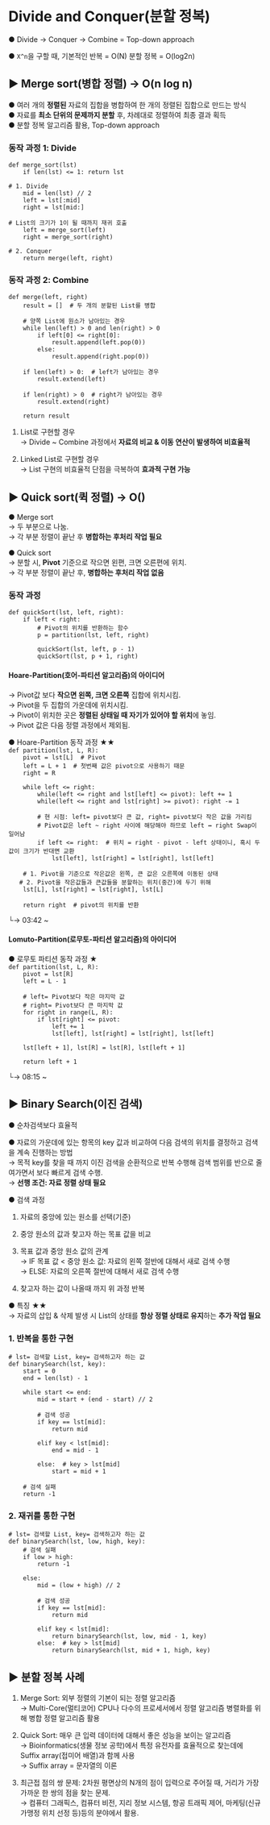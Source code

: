 # Divide and Conquer(분할 정복)
● Divide → Conquer → Combine = Top-down approach   

● `X^n`을 구할 때, 기본적인 반복 = O(N) 분할 정복 = O(log2n)  

## ▶ Merge sort(병합 정렬) → O(n log n)
● 여러 개의 **정렬된** 자료의 집합을 병합하여 한 개의 정렬된 집합으로 만드는 방식  
● 자료를 **최소 단위의 문제까지 분할** 후, 차례대로 정렬하여 최종 결과 획득  
● 분할 정복 알고리즘 활용, Top-down approach  

### 동작 과정 1: Divide
`def merge_sort(lst)`  
`    if len(lst) <= 1: return lst`  
  
`# 1. Divide`  
`    mid = len(lst) // 2`  
`    left = lst[:mid]`  
`    right = lst[mid:]`  
  
`# List의 크기가 1이 될 때까지 재귀 호출`  
`    left = merge_sort(left)`  
`    right = merge_sort(right)`  
  
`# 2. Conquer`  
`    return merge(left, right)`  

### 동작 과정 2: Combine
`def merge(left, right)`  
`    result = []  # 두 개의 분할된 List를 병합`  
  
`    # 양쪽 List에 원소가 남아있는 경우`  
`    while len(left) > 0 and len(right) > 0`  
`        if left[0] <= right[0]:`  
`            result.append(left.pop(0))`  
`        else:`  
`            result.append(right.pop(0))`  
  
`    if len(left) > 0:  # left가 남아있는 경우`  
`        result.extend(left)`  
  
`    if len(right) > 0  # right가 남아있는 경우`  
`        result.extend(right)`  
  
`    return result`

1. List로 구현할 경우  
  → Divide ~ Combine 과정에서 **자료의 비교 & 이동 연산이 발생하여 비효율적**  
  
2. Linked List로 구현할 경우  
  → List 구현의 비효율적 단점을 극복하여 **효과적 구현 가능**  
  
  
## ▶ Quick sort(퀵 정렬) → O()
● Merge sort  
  → 두 부분으로 나눔.  
  → 각 부분 정렬이 끝난 후 **병합하는 후처리 작업 필요**  
  
● Quick sort  
  → 분할 시, **Pivot** 기준으로 작으면 왼편, 크면 오른편에 위치.  
  → 각 부분 정렬이 끝난 후, **병합하는 후처리 작업 없음**  
  
### 동작 과정
`def quickSort(lst, left, right):`  
`    if left < right:`  
`        # Pivot의 위치를 반환하는 함수`  
`        p = partition(lst, left, right)`  
  
`        quickSort(lst, left, p - 1)`  
`        quickSort(lst, p + 1, right)`  

#### Hoare-Partition(호어-파티션 알고리즘)의 아이디어
  → Pivot값 보다 **작으면 왼쪽, 크면 오른쪽** 집합에 위치시킴.  
  → Pivot을 두 집합의 가운데에 위치시킴.  
  → Pivot이 위치한 곳은 **정렬된 상태일 때 자기가 있어야 할 위치**에 놓임.  
  → Pivot 값은 다음 정렬 과정에서 제외됨.  

● Hoare-Partition 동작 과정 ★★  
`def partition(lst, L, R):`  
`    pivot = lst[L]  # Pivot`  
`    left = L + 1  # 첫번째 값은 pivot으로 사용하기 때문`  
`    right = R`  
  
`    while left <= right:`  
`        while(left <= right and lst[left] <= pivot): left += 1`  
`        while(left <= right and lst[right] >= pivot): right -= 1`  
  
`        # 현 시점: left= pivot보다 큰 값, right= pivot보다 작은 값을 가리킴`  
`        # Pivot값은 left ~ right 사이에 해당해야 하므로 left ↔ right Swap이 일어남`  
`        if left <= right:  # 위치 = right - pivot - left 상태이니, 혹시 두 값이 크기가 반대면 교환`  
`            lst[left], lst[right] = lst[right], lst[left]`  
  
`    # 1. Pivot을 기준으로 작은값은 왼쪽, 큰 값은 오른쪽에 이동된 상태`  
`    # 2. Pivot을 작은값들과 큰값들을 분할하는 위치(중간)에 두기 위해 `  
`    lst[L], lst[right] = lst[right], lst[L]`  
  
`    return right  # pivot의 위치를 반환`  

└→ 03:42 ~  

#### Lomuto-Partition(로무토-파티션 알고리즘)의 아이디어
● 로무토 파티션 동작 과정 ★  
`def partition(lst, L, R):`  
`    pivot = lst[R]`  
`    left = L - 1`  

`    # left= Pivot보다 작은 마지막 값`  
`    # right= Pivot보다 큰 마지막 값`  
`    for right in range(L, R):`  
`        if lst[right] <= pivot:`  
`            left += 1`  
`            lst[left], lst[right] = lst[right], lst[left]`  
  
`    lst[left + 1], lst[R] = lst[R], lst[left + 1]`  
  
`    return left + 1`    

└→ 08:15 ~


## ▶ Binary Search(이진 검색)
● 순차검색보다 효율적  

● 자료의 가운데에 있는 항목의 key 값과 비교하여 다음 검색의 위치를 결정하고 검색을 계속 진행하는 방법  
  → 목적 key를 찾을 때 까지 이진 검색을 순환적으로 반복 수행해 검색 범위를 반으로 줄여가면서 보다 빠르게 검색 수행.  
  → **선행 조건: 자료 정렬 상태 필요**  
  
● 검색 과정  
1. 자료의 중앙에 있는 원소를 선택(기준)  
2. 중앙 원소의 값과 찾고자 하는 목표 값을 비교  
3. 목표 값과 중앙 원소 값의 관계  
  → IF 목표 값 < 중앙 원소 값: 자료의 왼쪽 절반에 대해서 새로 검색 수행  
  → ELSE: 자료의 오른쪽 절반에 대해서 새로 검색 수행  

4. 찾고자 하는 값이 나올때 까지 위 과정 반복  

● 특징 ★★  
→ 자료의 삽입 & 삭제 발생 시 List의 상태를 **항상 정렬 상태로 유지**하는 **추가 작업 필요**  

### 1. 반복을 통한 구현
`# lst= 검색할 List, key= 검색하고자 하는 값`    
`def binarySearch(lst, key):`  
`    start = 0`  
`    end = len(lst) - 1`  
  
`    while start <= end:`  
`        mid = start + (end - start) // 2`  

`        # 검색 성공`  
`        if key == lst[mid]:`  
`            return mid`  
  
`        elif key < lst[mid]:`  
`            end = mid - 1`  
  
`        else:  # key > lst[mid]`  
`            start = mid + 1`  
  
`    # 검색 실패`  
`    return -1`    

### 2. 재귀를 통한 구현
`# lst= 검색할 List, key= 검색하고자 하는 값`    
`def binarySearch(lst, low, high, key):`  
`    # 검색 실패`  
`    if low > high:`  
`        return -1`  
  
`    else:`  
`        mid = (low + high) // 2`  
  
`        # 검색 성공`  
`        if key == lst[mid]:`  
`            return mid`  
  
`        elif key < lst[mid]:`  
`            return binarySearch(lst, low, mid - 1, key)`  
`        else:  # key > lst[mid]`  
`            return binarySearch(lst, mid + 1, high, key)`    

## ▶ 분할 정복 사례
1. Merge Sort: 외부 정렬의 기본이 되는 정렬 알고리즘  
  → Multi-Core(멀티코어) CPU나 다수의 프로세서에서 정렬 알고리즘 병렬화를 위해 병합 정렬 알고리즘 활용  
  
2. Quick Sort: 매우 큰 입력 데이터에 대해서 좋은 성능을 보이는 알고리즘  
  → Bioinformatics(생물 정보 공학)에서 특정 유전자를 효율적으로 찾는데에 Suffix array(접미어 배열)과 함께 사용  
  → Suffix array = 문자열의 이론  
  
3. 최근접 점의 쌍 문제: 2차원 평면상의 N개의 점이 입력으로 주어질 때, 거리가 가장 가까운 한 쌍의 점을 찾는 문제.  
  → 컴퓨터 그래픽스, 컴퓨터 비전, 지리 정보 시스템, 항공 트래픽 제어, 마케팅(신규 가맹정 위치 선정 등)등의 분야에서 활용.  
